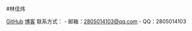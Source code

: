 #林佳炜

[GitHub](https://github.com/one-more-plus)
[博客](https://www.cnblogs.com/one-more-plus/)
联系方式：
    - 邮箱：2805014103@qq.com
    - QQ：2805014103
